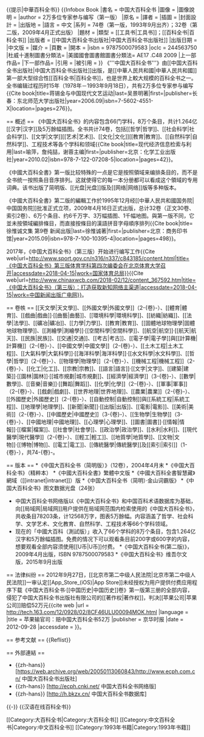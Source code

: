 {{提示|中華百科全书}}
{{Infobox Book 
|書名      = 中国大百科全书
|圖像      = 
|圖像說明  = 
|author     = 2万多位专家参与编写（第一版）
|原名      = 
|譯者      = 
|插圖      = 
|封面設計  = 
|出版地    = 
|語言      = 中文
|系列     = 74卷（第一版，1993年9月出齐）；32卷（第二版，2009年4月正式出版）
|題材      = 
|類型      = [[工具书|工具书]]；[[百科全书|百科全书]]
|出版者    = [[中国大百科全书出版社|中国大百科全书出版社]]
|出版日期  = 
|中文版    = 
|媒介      = 
|頁數      = 
|開本      = 
|isbn      = 9787500079583
|oclc      = 244563750
|杜威十進制圖書分類法= 
|美國國會圖書館圖書分類法= AE17 .C48 2009
|上一部作品= 
|下一部作品= 
|引用      = 
|被引用    = 
}}
《'''中国大百科全书'''》由[[中国大百科全书出版社|中国大百科全书出版社]]出版，是[[中華人民共和國|中華人民共和國]]第一部大型综合性[[百科全书|百科全书]]，也是世界上較大规模的百科全书之一。全书编辑过程历时15年（1978年－1993年9月18日），共有2万多位专家参与编写<ref>{{Cite book|title=蒋锡金与中国现代文艺运动|last=吴景明著|first=|publisher=长春：东北师范大学出版社|year=2006.09|isbn=7-5602-4551-X|location=|pages=276}}</ref>。

== 概述 ==
《中国大百科全书》的内容包含66门学科，8万个条目，共计1.264亿[[汉字|汉字]]及5万餘幅插图。全书共计74卷，包括[[哲学|哲学]]、[[社会科学|社会科学]]、[[文学|文学]][[艺术|艺术]]、[[文化|文化]][[教育|教育]]、[[自然科学|自然科学]]、工程技术等各个学科和领域<ref>{{Cite book|title=现代经济信息检索与利用|last=喻萍，詹纯喆，谢蓉主编|first=|publisher=北京：化学工业出版社|year=2010.02|isbn=978-7-122-07208-5|location=|pages=42}}</ref>。

《中國大百科全書》第一版比较特殊的一点是它是按照領域来编排条目的，而不是全书统一按照条目音序排列。这就使得它的每一本分册都可以看成这个領域的专用词典。该书出版了简明版、[[光盘|光盘]]版及[[网络|网络]]版等多种版本。

《中國大百科全書》第二版的編輯工作於1995年12月经[[中華人民共和國国务院|中国国务院]]批准正式立项，2009年4月16日正式出版，总计32卷（正文30卷、索引2卷）、6万个条目、约6千万字、3万幅插图、1千幅地图。與第一版不同，它並未按領域編排條目，而直接按條目的漢語拼音字母順序排列<ref>{{Cite book|title=徐惟诚文集 第9卷 新闻出版|last=徐惟诚著|first=|publisher=北京：商务印书馆|year=2015.09|isbn=978-7-100-10395-4|location=|pages=498}}</ref>。

2017年，《中国大百科全书》（第三版）开始进行编写工作<ref>{{Cite web|url=http://www.sport.gov.cn/n316/n337/c843185/content.html|title=《中国大百科全书》第三版体育学科第四次编委会在北京体育大学召开|accessdate=2018-04-15|work=国家体育总局}}</ref><ref>{{Cite web|url=http://www.chinaxwcb.com/2018-02/12/content_367592.htm|title=《中国大百科全书》（第三版）：打造获取新知网络主渠道|accessdate=2018-04-15|work=中国新闻出版广电网}}</ref>。

== 卷帙 ==
[[天文學|天文學]]、[[外國文學|外國文學]]（2-{卷}-）、[[體育|體育]]、[[戲曲|戲曲]]‧[[曲藝|曲藝]]、[[環境科學|環境科學]]、[[紡織|紡織]]、[[法學|法學]]、[[礦冶|礦冶]]、[[力學|力學]]、[[教育|教育]]、[[固體地球物理學|固體地球物理學]]、[[測繪學|測繪學]]·[[空間科學|空間科學]]、[[航空|航空]]·[[航天|航天]]、[[民族|民族]]、[[交通|交通]]、[[考古|考古]]、[[電子學|電子學]]與[[計算機|計算機]]（2-{卷}-）、[[中國文學|中國文學]]（2-{卷}-）、[[土木工程|土木工程]]、[[大氣科學|大氣科學]]·[[海洋科學|海洋科學]]·[[水文科學|水文科學]]、[[哲學|哲學]]（2-{卷}-）、[[物理學|物理學]]（2-{卷}-）、[[機械工程|機械工程]]（2-{卷}-）、[[化工|化工]]、[[宗教|宗教]]、[[語言|語言]]·[[文字|文字]]、[[建築|建築]]·[[園林|園林]]·[[城市規劃|城市規劃]]、[[經濟學|經濟學]]（3-{卷}-）、[[數學|數學]]、[[音樂|音樂]]·[[舞蹈|舞蹈]]、[[化學|化學]]（2-{卷}-）、[[軍事|軍事]]（2-{卷}-）、[[戲劇|戲劇]]、[[世界地理|世界地理]]、[[農業|農業]]（2-{卷}-）、[[外國歷史|外國歷史]]（2-{卷}-）、[[自動控制|自動控制]]與[[系統工程|系統工程]]、[[地理學|地理學]]、[[新聞|新聞]]·[[出版|出版]]、[[電影|電影]]、[[美術|美術]]（2-{卷}-）、[[中國歷史|中國歷史]]（3-{卷}-）、[[生物學|生物學]]（3-{卷}-）、[[中國地理|中國地理]]、[[心理學|心理學]]、[[圖書|圖書]]·[[情報|情報]]·[[檔案|檔案]]、[[社會學|社會學]]、[[政治學|政治學]]、[[水利|水利]]、[[現代醫學|現代醫學]]（2-{卷}-）、[[輕工|輕工]]、[[地質學|地質學]]、[[文物|文物]]·[[博物|博物]]、[[電工|電工]]、[[傳統醫學|傳統醫學]]及[[索引|索引]]（1-{卷}-），共74-{卷}-。

== 版本 ==
*《中国大百科全书（简明版）》（12卷），2004年4月末
*《中国大百科全书》（精粹本）
*《中國大百科全書》繁體中文版
*《中國大百科全書智慧藏》網域（[[intranet|intranet]]）版
*《中国大百科全书（简明）·金山词霸版》
*《中国大百科全书》图文数据光盘（24张）
* 中国大百科全书网络版以《中国大百科全书》和中国百科术语数据库为基础，向[[局域网|局域网]]用户提供在局域网范围内检索使用的《中国大百科全书》，共收条目78203条，计12568万字，图表5万餘幅。内容涵盖了哲学、社会科学、文学艺术、文化教育、自然科学、工程技术等66个学科领域。
* 现在的「中國大百科（測試版）」收入了66个学科的8万个条目，包含1.264亿汉字和5万餘幅插图。免费的情况下可以观看条目前200字或600字的内容，想要观看全部内容须使用[[U币|U币]]付费。
*《中国大百科全书(第二版)》，2009年4月出版，ISBN 9787500079583
*《中国大百科全书》维吾尔文版，2015年9月出版

== 法律纠纷 ==
2012年9月27日，[[北京市第二中级人民法院|北京市第二中级人民法院]]一审认定[[App_Store_(iOS)|App Store]]未经授权为用户提供付费应用程序下载《中国大百科全书·[[中国历史|中国历史]]卷》第一版第三册的全部内容，侵犯了中国大百科全书出版社有限公司的[[著作权|著作权]]，判决[[苹果公司|苹果公司]]赔偿52万元<ref>{{cite web |url = http://tech.163.com/12/0928/02/8CF46ULU00094MOK.html |language = |title = 苹果输官司：赔中国大百科全书52万 |publisher = 京华时报 |date = 2012-09-28 |accessdate = }}</ref>。

== 参考文献 ==
{{Reflist}}

== 外部連結 ==
* {{zh-hans}} [https://web.archive.org/web/20050113060843/http://www.ecph.com.cn/ 中国大百科全书出版社]
* {{zh-hans}} [http://ecph.cnki.net/ 中国大百科全书网络版]
* {{zh-hans}} [http://h.bkzx.cn/ 中国大百科全书数据库]


{{-}}
{{汉语在线百科全书}}

[[Category:大百科全书|Category:大百科全书]]
[[Category:中文百科全书|Category:中文百科全书]]
[[Category:1993年书籍|Category:1993年书籍]]